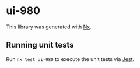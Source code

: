 # ui-980

This library was generated with [Nx](https://nx.dev).

## Running unit tests

Run `nx test ui-980` to execute the unit tests via [Jest](https://jestjs.io).
